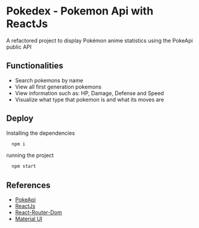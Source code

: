 
# Pokedex - Pokemon Api with ReactJs

A refactored project to display Pokémon anime statistics using the PokeApi public API


## Functionalities

- Search pokemons by name
- View all first generation pokemons
- View information such as: HP, Damage, Defense and Speed
- Visualize what type that pokemon is and what its moves are


## Deploy

Installing the dependencies
```bash
  npm i
```
running the project
```bash
  npm start
```


## References

 - [PokeApi](https://pokeapi.co/)
 - [ReactJs](https://pt-br.reactjs.org/)
 - [React-Router-Dom](https://reactrouter.com/)
 - [Material UI](https://mui.com/pt/)


